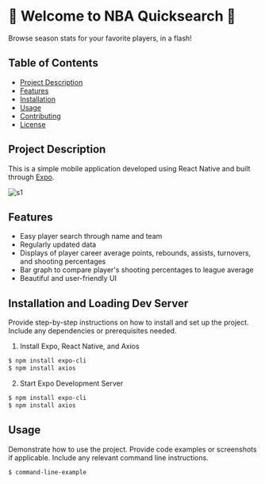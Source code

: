 # 🏀 Welcome to NBA Quicksearch 🏀 

Browse season stats for your favorite players, in a flash!

## Table of Contents

- [Project Description](#project-description)
- [Features](#features)
- [Installation](#installation)
- [Usage](#usage)
- [Contributing](#contributing)
- [License](#license)

## Project Description

This is a simple mobile application developed using React Native and built through [Expo](https://expo.dev/).

![s1](https://ibb.co/d0kmCKT)
## Features
- Easy player search through name and team
- Regularly updated data
- Displays of player career average points, rebounds, assists, turnovers, and shooting percentages
- Bar graph to compare player's shooting percentages to league average
- Beautiful and user-friendly UI

## Installation and Loading Dev Server

Provide step-by-step instructions on how to install and set up the project. Include any dependencies or prerequisites needed.

1. Install Expo, React Native, and Axios
```bash
$ npm install expo-cli
$ npm install axios
```
2. Start Expo Development Server
```bash
$ npm install expo-cli
$ npm install axios
```

## Usage

Demonstrate how to use the project. Provide code examples or screenshots if applicable. Include any relevant command line instructions.

```bash
$ command-line-example
